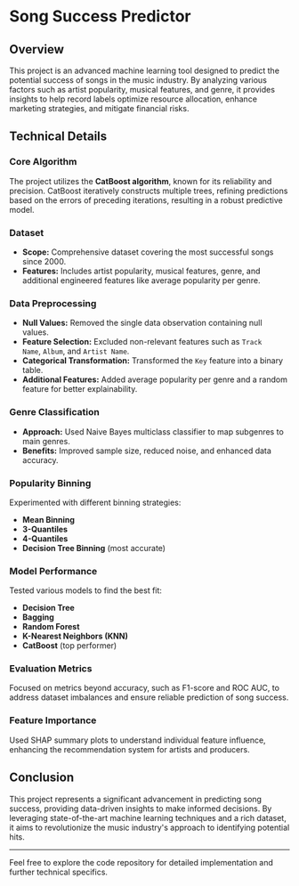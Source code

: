 Song Success Predictor
======================

Overview
--------

This project is an advanced machine learning tool designed to predict the potential success of songs in the music industry. By analyzing various factors such as artist popularity, musical features, and genre, it provides insights to help record labels optimize resource allocation, enhance marketing strategies, and mitigate financial risks.

Technical Details
-----------------

### Core Algorithm

The project utilizes the **CatBoost algorithm**, known for its reliability and precision. CatBoost iteratively constructs multiple trees, refining predictions based on the errors of preceding iterations, resulting in a robust predictive model.

### Dataset

-   **Scope:** Comprehensive dataset covering the most successful songs since 2000.
-   **Features:** Includes artist popularity, musical features, genre, and additional engineered features like average popularity per genre.

### Data Preprocessing

-   **Null Values:** Removed the single data observation containing null values.
-   **Feature Selection:** Excluded non-relevant features such as `Track Name`, `Album`, and `Artist Name`.
-   **Categorical Transformation:** Transformed the `Key` feature into a binary table.
-   **Additional Features:** Added average popularity per genre and a random feature for better explainability.

### Genre Classification

-   **Approach:** Used Naive Bayes multiclass classifier to map subgenres to main genres.
-   **Benefits:** Improved sample size, reduced noise, and enhanced data accuracy.

### Popularity Binning

Experimented with different binning strategies:

-   **Mean Binning**
-   **3-Quantiles**
-   **4-Quantiles**
-   **Decision Tree Binning** (most accurate)

### Model Performance

Tested various models to find the best fit:

-   **Decision Tree**
-   **Bagging**
-   **Random Forest**
-   **K-Nearest Neighbors (KNN)**
-   **CatBoost** (top performer)

### Evaluation Metrics

Focused on metrics beyond accuracy, such as F1-score and ROC AUC, to address dataset imbalances and ensure reliable prediction of song success.

### Feature Importance

Used SHAP summary plots to understand individual feature influence, enhancing the recommendation system for artists and producers.

Conclusion
----------

This project represents a significant advancement in predicting song success, providing data-driven insights to make informed decisions. By leveraging state-of-the-art machine learning techniques and a rich dataset, it aims to revolutionize the music industry's approach to identifying potential hits.

* * * * *

Feel free to explore the code repository for detailed implementation and further technical specifics.
